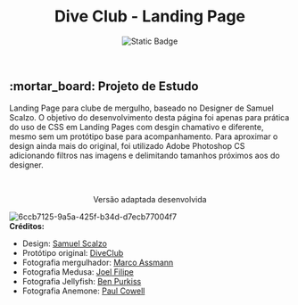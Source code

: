 <h1 align="center">Dive Club - Landing Page</h1>
<p align="center">
<img alt="Static Badge" src="https://img.shields.io/badge/STATUS-COMPLETO-green">
</p>
<br>
<h2>:mortar_board: Projeto de Estudo</h2>
<p>Landing Page para clube de mergulho, baseado no Designer de Samuel Scalzo. O objetivo do desenvolvimento desta página foi apenas para prática do uso de CSS em Landing Pages com desgin chamativo e diferente, mesmo sem um protótipo base para acompanhamento. Para aproximar o design ainda mais do original, foi utilizado Adobe Photoshop CS adicionando filtros nas imagens e delimitando tamanhos próximos aos do designer.</p>
<br>
<p align="center">Versão adaptada desenvolvida
  
![6ccb7125-9a5a-425f-b34d-d7ecb77004f7](https://github.com/user-attachments/assets/5a7fc817-7371-433c-8c18-1450c54a8c42)
<br>
<b>Créditos:</b>
- Design: [Samuel Scalzo](https://dribbble.com/scalzodesign)
- Protótipo original: [DiveClub](https://dribbble.com/shots/3689813-Underwater-landing-page)
- Fotografia mergulhador: [Marco Assmann](https://unsplash.com/pt-br/@marco_assmann?utm_content=creditCopyText&utm_medium=referral&utm_source=unsplash)
- Fotografia Medusa: [Joel Filipe](https://stocksnap.io/author/37764)
- Fotografia Jellyfish: [Ben Purkiss](https://unsplash.com/pt-br/@b_purkiss?utm_content=creditCopyText&utm_medium=referral&utm_source=unsplash")
- Fotografia Anemone: [Paul Cowell](https://www.shutterstock.com/pt/g/paul+cowell)<br>
